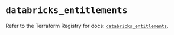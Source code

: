 # `databricks_entitlements`

Refer to the Terraform Registry for docs: [`databricks_entitlements`](https://registry.terraform.io/providers/databricks/databricks/1.75.0/docs/resources/entitlements).
